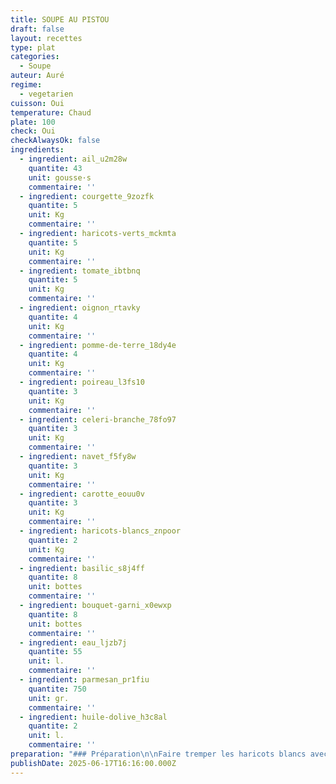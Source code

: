 ```yaml
---
title: SOUPE AU PISTOU
draft: false
layout: recettes
type: plat
categories:
  - Soupe
auteur: Auré
regime:
  - vegetarien
cuisson: Oui
temperature: Chaud
plate: 100
check: Oui
checkAlwaysOk: false
ingredients:
  - ingredient: ail_u2m28w
    quantite: 43
    unit: gousse·s
    commentaire: ''
  - ingredient: courgette_9zozfk
    quantite: 5
    unit: Kg
    commentaire: ''
  - ingredient: haricots-verts_mckmta
    quantite: 5
    unit: Kg
    commentaire: ''
  - ingredient: tomate_ibtbnq
    quantite: 5
    unit: Kg
    commentaire: ''
  - ingredient: oignon_rtavky
    quantite: 4
    unit: Kg
    commentaire: ''
  - ingredient: pomme-de-terre_18dy4e
    quantite: 4
    unit: Kg
    commentaire: ''
  - ingredient: poireau_l3fs10
    quantite: 3
    unit: Kg
    commentaire: ''
  - ingredient: celeri-branche_78fo97
    quantite: 3
    unit: Kg
    commentaire: ''
  - ingredient: navet_f5fy8w
    quantite: 3
    unit: Kg
    commentaire: ''
  - ingredient: carotte_eouu0v
    quantite: 3
    unit: Kg
    commentaire: ''
  - ingredient: haricots-blancs_znpoor
    quantite: 2
    unit: Kg
    commentaire: ''
  - ingredient: basilic_s8j4ff
    quantite: 8
    unit: bottes
    commentaire: ''
  - ingredient: bouquet-garni_x0ewxp
    quantite: 8
    unit: bottes
    commentaire: ''
  - ingredient: eau_ljzb7j
    quantite: 55
    unit: l.
    commentaire: ''
  - ingredient: parmesan_pr1fiu
    quantite: 750
    unit: gr.
    commentaire: ''
  - ingredient: huile-dolive_h3c8al
    quantite: 2
    unit: l.
    commentaire: ''
preparation: "### Préparation\n\nFaire tremper les haricots blancs avec du bica. au moins un jour avant\n\nPréparer un pistou au mortier ou au mixeur, en pilant l’ail, le basilic, le parmesan et l’huile d’olive (un quart de ce qu'il y a de prévu).\n\nNe pas oublier les végans,\_réserver une vingtaine de c.à.s\_ de pistou sans parmesan.\n\nRéserver.\n\nCouper tous les légumes en petits morceaux.\n\nDans une très grande casserole, mettre l’oignon et l’ail haché à suer à l'huile d'olive avec les\_bouquets garnis. Sel, poivre.\n\nEnsuite, ajouter\_les poireaux, les carottes, le vert de céleri, les haricots blancs bien rincés\_et les navets et saler.\n\nRemplir\_d’eau.\n\nLaisser cuire environ 20 à 30 minutes.\n\nLà,\_ajouter les pommes de terre et les\_tomates, laisser cuire cinq à dix minutes.\n\nPuis ajouter les haricots verts décongelés et remettre à cuire cinq à dix minutes.\n\nEnfin, ajouter la courgette et\_remettre à cuire cinq à dix minutes.\n\nRectifier l’assaisonnement.\n\nAu service, rajouter dans le bol une belle cuillère à soupe de pistou et un filet d’huile d’olive\n\n\\"
publishDate: 2025-06-17T16:16:00.000Z
---
```

